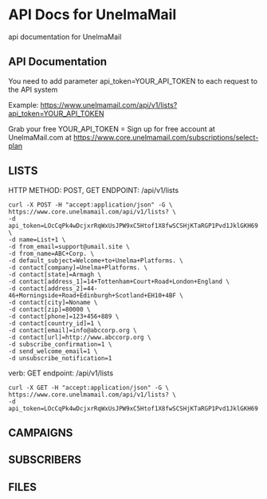 # API Docs for UnelmaMail
api documentation for UnelmaMail

## API Documentation
You need to add parameter api_token=YOUR_API_TOKEN to each request to the API system 

Example: https://www.unelmamail.com/api/v1/lists?api_token=YOUR_API_TOKEN

Grab your free YOUR_API_TOKEN = Sign up for free account at UnelmaMail.com at
https://www.core.unelmamail.com/subscriptions/select-plan 

## LISTS

HTTP METHOD: POST, GET
ENDPOINT: /api/v1/lists

```
curl -X POST -H "accept:application/json" -G \
https://www.core.unelmamail.com/api/v1/lists? \
-d api_token=LOcCqPk4wDcjxrRqWxUsJPW9xC5Htof1X8fwSCSHjKTaRGP1Pvd1JklGKH69 \
-d name=List+1 \
-d from_email=support@umail.site \
-d from_name=ABC+Corp. \
-d default_subject=Welcome+to+Unelma+Platforms. \
-d contact[company]=Unelma+Platforms. \
-d contact[state]=Armagh \
-d contact[address_1]=14+Tottenham+Court+Road+London+England \
-d contact[address_2]=44-46+Morningside+Road+Edinburgh+Scotland+EH10+4BF \
-d contact[city]=Noname \
-d contact[zip]=80000 \
-d contact[phone]=123+456+889 \
-d contact[country_id]=1 \
-d contact[email]=info@abccorp.org \
-d contact[url]=http://www.abccorp.org \
-d subscribe_confirmation=1 \
-d send_welcome_email=1 \
-d unsubscribe_notification=1
```
verb: GET endpoint: /api/v1/lists 
```
curl -X GET -H "accept:application/json" -G \
https://www.core.unelmamail.com/api/v1/lists? \
-d api_token=LOcCqPk4wDcjxrRqWxUsJPW9xC5Htof1X8fwSCSHjKTaRGP1Pvd1JklGKH69
```

## CAMPAIGNS

## SUBSCRIBERS

## FILES

